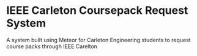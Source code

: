 # IEEE Carleton Coursepack Request System
A system built using Meteor for Carleton Engineering students to request course packs through IEEE Carelton 
